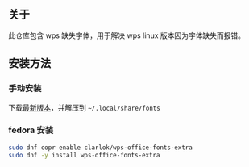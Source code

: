 ## 关于

此仓库包含 wps 缺失字体，用于解决 wps linux 版本因为字体缺失而报错。

## 安装方法

### 手动安装

下载[最新版本](https://github.com/JamesBrosy/wps-office-fonts-extra/archive/refs/tags/1.0.1.tar.gz)，并解压到 `~/.local/share/fonts`

### fedora 安装

```sh
sudo dnf copr enable clarlok/wps-office-fonts-extra
sudo dnf -y install wps-office-fonts-extra
```

